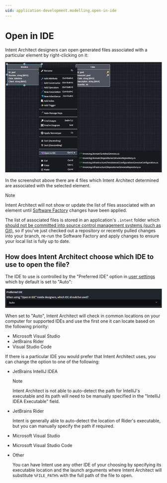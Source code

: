 ```yaml
---
uid: application-development.modelling.open-in-ide
---
```

# Open in IDE

Intent Architect designers can open generated files associated with a particular element by right-clicking on it:

![Open in IDE context menu option](images/open-in-ide-context-menu-option.png)

In the screenshot above there are 4 files which Intent Architect determined are associated with the selected element.

> [!NOTE]
>
> Intent Architect will not show or update the list of files associated with an element until [Software Factory](xref:application-development.software-factory.about-software-factory-execution) changes have been applied.
>
> The list of associated files is stored in an application's `.intent` folder which [should not be committed into source control management systems (such as Git)](xref:application-development.applications-and-solutions.git-and-scm-guidance#folders-which-should-always-be-ignored), so if you've just checked out a repository or recently pulled changes into your branch, re-run the Software Factory and apply changes to ensure your local list is fully up to date.

## How does Intent Architect choose which IDE to use to open the file?

The IDE to use is controlled by the "Preferred IDE" option in [user settings](xref:application-development.user-interface.how-to-change-user-settings) which by default is set to "Auto":

![Preferred IDE option in user settings](images/preferred-ide-user-setting.png)

When set to "Auto", Intent Architect will check in common locations on your computer for supported IDEs and use the first one it can locate based on the following priority:

- Microsoft Visual Studio
- JetBrains Rider
- Visual Studio Code

If there is a particular IDE you would prefer that Intent Architect uses, you can change the option to one of the following:

- JetBrains IntelliJ IDEA

  > [!NOTE]
  > Intent Architect is not able to auto-detect the path for IntelliJ's executable and its path will need to be manually specified in the "IntelliJ IDEA Executable" field.

- JetBrains Rider

  Intent is generally able to auto-detect the location of Rider's executable, but you can manually specify the path if required.

- Microsoft Visual Studio
- Microsoft Visual Studio Code
- Other

  You can have Intent use any other IDE of your choosing by specifying its executable location and the launch arguments where Intent Architect will substitute `%FILE_PATH%` with the full path of the file to open.
